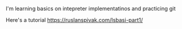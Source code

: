 I'm learning basics on intepreter implementatinos and practicing git

Here's a tutorial https://ruslanspivak.com/lsbasi-part1/
